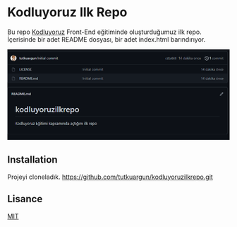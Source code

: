# Kodluyoruz Ilk Repo 

Bu repo [Kodluyoruz](www.kodluyoruz.org) Front-End eğitiminde oluşturduğumuz ilk repo. İçerisinde
bir adet README dosyası, bir adet index.html barındırıyor. 

![](https://github.com/tutkuargun/kodluyoruzilkrepo/blob/main/repo.PNG) 

## Installation 
Projeyi cloneladık.
https://github.com/tutkuargun/kodluyoruzilkrepo.git 

## Lisance 
[MIT](https://choosealicense.com/licenses/mit/)
